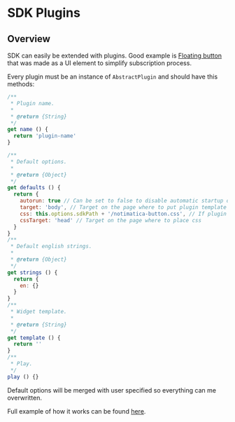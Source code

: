 # SDK Plugins

## Overview

SDK can easily be extended with plugins. Good example is [Floating button](/docs/floating-button) that was made as a UI element to simplify subscription process.

Every plugin must be an instance of `AbstractPlugin` and should have this methods:

```javascript
/**
 * Plugin name.
 *
 * @return {String}
 */
get name () {
  return 'plugin-name'
}

/**
 * Default options.
 *
 * @return {Object}
 */
get defaults () {
  return {
    autorun: true // Can be set to false to disable automatic startup of the plugin
    target: 'body', // Target on the page where to put plugin template
    css: this.options.sdkPath + '/notimatica-button.css', // If plugin has css, where to search for it
    cssTarget: 'head' // Target on the page where to place css
  }
}
/**
 * Default english strings.
 *
 * @return {Object}
 */
get strings () {
  return {
    en: {}
  }
}
/**
 * Widget template.
 *
 * @return {String}
 */
get template () {
  return ''
}
/**
 * Play.
 */
play () {}
```

Default options will be merged with user specified so everything can me overwritten.

Full example of how it works can be found [here](https://github.com/Notimatica/sdk/blob/master/src/plugins/button/plugin.js).
